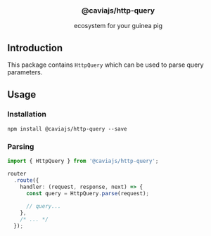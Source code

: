 <div align="center">
<h3>@caviajs/http-query</h3>
<p>ecosystem for your guinea pig</p>
</div>

## Introduction

This package contains `HttpQuery` which can be used to parse query parameters.

## Usage

### Installation

```shell
npm install @caviajs/http-query --save
```

### Parsing

```typescript
import { HttpQuery } from '@caviajs/http-query';

router
  .route({
    handler: (request, response, next) => {
      const query = HttpQuery.parse(request);
      
      // query...
    },
    /* ... */
  });
```
